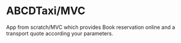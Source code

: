 # ABCDTaxi/MVC

App from scratch/MVC which provides Book reservation online and a transport quote according your parameters.